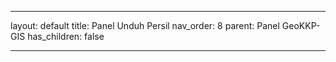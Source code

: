 ---

layout: default
title: Panel Unduh Persil
nav_order: 8
parent: Panel GeoKKP-GIS
has_children: false

---